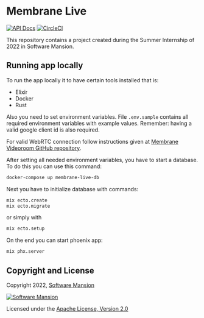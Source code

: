 # Membrane Live

[![API Docs](https://img.shields.io/badge/api-docs-yellow.svg?style=flat)](https://hexdocs.pm/membrane_core)
[![CircleCI](https://circleci.com/gh/membraneframework-labs/membrane_live.svg?style=svg)](https://circleci.com/gh/membraneframework-labs/membrane_live)

This repository contains a project created during the Summer Internship of 2022 in Software Mansion.

## Running app locally

To run the app locally it to have certain tools installed that is:

- Elixir
- Docker
- Rust

Also you need to set environment variables. File `.env.sample` contains all required environment variables with example values. Remember: having a valid google client id is also required.

For valid WebRTC connection follow instructions given at [Membrane Videoroom GitHub repository](https://github.com/membraneframework/membrane_videoroom).

After setting all needed environment variables, you have to start a database. To do this you can use this command:

```sh
docker-compose up membrane-live-db
```

Next you have to initialize database with commands:

```sh
mix ecto.create
mix ecto.migrate
```

or simply with

```sh
mix ecto.setup
```

On the end you can start phoenix app:

```sh
mix phx.server
```

## Copyright and License

Copyright 2022, [Software Mansion](https://swmansion.com/?utm_source=git&utm_medium=readme&utm_campaign=membrane_template_plugin)

[![Software Mansion](https://logo.swmansion.com/logo?color=white&variant=desktop&width=200&tag=membrane-github)](https://swmansion.com/?utm_source=git&utm_medium=readme&utm_campaign=membrane_template_plugin)

Licensed under the [Apache License, Version 2.0](LICENSE)
